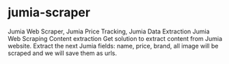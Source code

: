 # jumia-scraper
Jumia Web Scraper, Jumia Price Tracking, Jumia Data Extraction Jumia Web Scraping Content extraction Get solution to extract content from Jumia website. Extract the next Jumia fields: name, price, brand, all image will be scraped and we will save them as urls.
